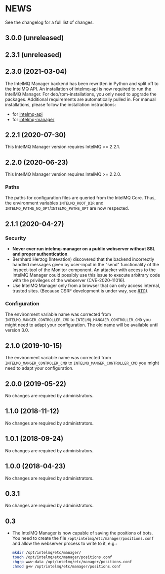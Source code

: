 <!--
SPDX-FileCopyrightText: 2020 IntelMQ Team

SPDX-License-Identifier: AGPL-3.0-or-later
-->

NEWS
====

See the changelog for a full list of changes.


3.0.0 (unreleased)
------------------


2.3.1 (unreleased)
------------------


2.3.0 (2021-03-04)
------------------
The IntelMQ Manager backend has been rewritten in Python and split off to the IntelMQ API.
An installation of intelmq-api is now required to run the IntelMQ Manager.
For deb/rpm-installations, you only need to upgrade the packages. Additional requirements are automatically pulled in.
For manual installations, please follow the installation instructions:
- for [intelmq-api](https://intelmq.readthedocs.io/en/maintenance/user/intelmq-api.html)
- for [intelmq-manager](https://intelmq.readthedocs.io/en/maintenance/user/intelmq-manager.html)


2.2.1 (2020-07-30)
------------------
This IntelMQ Manager version requires IntelMQ >= 2.2.1.

2.2.0 (2020-06-23)
------------------
This IntelMQ Manager version requires IntelMQ >= 2.2.0.

### Paths
The paths for configuration files are queried from the IntelMQ Core.
Thus, the environment variables `INTELMQ_ROOT_DIR` and `INTELMQ_PATHS_NO_OPT`/`INTELMQ_PATHS_OPT` are now respected.


2.1.1 (2020-04-27)
------------------

### Security
* **Never ever run intelmq-manager on a public webserver without SSL and proper authentication**.
* Bernhard Herzog (Intevation) discovered that the backend incorrectly handled messages given by user-input in the "send" functionality of the Inspect-tool of the Monitor component. An attacker with access to the IntelMQ Manager could possibly use this issue to execute arbitrary code with the privileges of the webserver (CVE-2020-11016).
* Use IntelMQ Manager only from a browser that can only access internal, trusted sites. (Because CSRF development is under way, see [#111](github.com/certtools/intelmq/issues/111)).

### Configuration
The environment variable name was corrected from `INTELMQ_MANGER_CONTROLLER_CMD` to `INTELMQ_MANGAER_CONTROLLER_CMD` you might need to adapt your configuration.
The old name will be available until version 3.0.


2.1.0 (2019-10-15)
------------------
The environment variable name was corrected from `INTELMQ_MANGER_CONTROLER_CMD` to `INTELMQ_MANGER_CONTROLLER_CMD` you might need to adapt your configuration.


2.0.0 (2019-05-22)
------------------

No changes are required by administrators.


1.1.0 (2018-11-12)
------------------

No changes are required by administrators.

1.0.1 (2018-09-24)
------------------

No changes are required by administrators.


1.0.0 (2018-04-23)
------------------

No changes are required by administrators.


0.3.1
-----

No changes are required by administrators.


0.3
---
* The IntelMQ Manager is now capable of saving the positions of bots.
  You need to create the file `/opt/intelmq/etc/manager/positions.conf` and
  allow the webserver process to write to it, e.g.:
  ```bash
  mkdir /opt/intelmq/etc/manager/
  touch /opt/intelmq/etc/manager/positions.conf
  chgrp www-data /opt/intelmq/etc/manager/positions.conf
  chmod g+w /opt/intelmq/etc/manager/positions.conf
  ```
